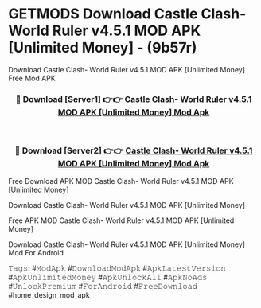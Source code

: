 # GETMODS Download Castle Clash- World Ruler v4.5.1 MOD APK [Unlimited Money] - (9b57r)
Download Castle Clash- World Ruler v4.5.1 MOD APK [Unlimited Money] Free Mod APK

<div align="center">
<h3>🔴 Download [Server1] 👉👉 <a href="https://apk-comot.site?title=Castle_Clash-_World_Ruler_v4.5.1_MOD_APK_[Unlimited_Money]">Castle Clash- World Ruler v4.5.1 MOD APK [Unlimited Money] Mod Apk</a></h3><br>

<h3>🔴 Download [Server2] 👉👉 <a href="https://apk-comot.site?title=Castle_Clash-_World_Ruler_v4.5.1_MOD_APK_[Unlimited_Money]">Castle Clash- World Ruler v4.5.1 MOD APK [Unlimited Money] Mod Apk</a></h3>
</div>


Free Download APK MOD Castle Clash- World Ruler v4.5.1 MOD APK [Unlimited Money]

Download Castle Clash- World Ruler v4.5.1 MOD APK [Unlimited Money] 

Free APK MOD Castle Clash- World Ruler v4.5.1 MOD APK [Unlimited Money] 

Download Castle Clash- World Ruler v4.5.1 MOD APK [Unlimited Money] Mod For Android

𝚃𝚊𝚐𝚜: #𝙼𝚘𝚍𝙰𝚙𝚔 #𝙳𝚘𝚠𝚗𝚕𝚘𝚊𝚍𝙼𝚘𝚍𝙰𝚙𝚔 #𝙰𝚙𝚔𝙻𝚊𝚝𝚎𝚜𝚝𝚅𝚎𝚛𝚜𝚒𝚘𝚗 #𝙰𝚙𝚔𝚄𝚗𝚕𝚒𝚖𝚒𝚝𝚎𝚍𝙼𝚘𝚗𝚎𝚢 #𝙰𝚙𝚔𝚄𝚗𝚕𝚘𝚌𝚔𝙰𝚕𝚕 #𝙰𝚙𝚔𝙽𝚘𝙰𝚍𝚜 #𝚄𝚗𝚕𝚘𝚌𝚔𝙿𝚛𝚎𝚖𝚒𝚞𝚖 #𝙵𝚘𝚛𝙰𝚗𝚍𝚛𝚘𝚒𝚍 #𝙵𝚛𝚎𝚎𝙳𝚘𝚠𝚗𝚕𝚘𝚊𝚍 #home_design_mod_apk